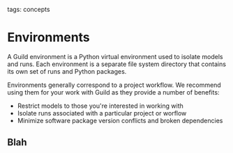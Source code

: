 tags: concepts

# Environments

A Guild environment is a Python virtual environment used to isolate
models and runs. Each environment is a separate file system directory
that contains its own set of runs and Python packages.

Environments generally correspond to a project workflow. We recommend
using them for your work with Guild as they provide a number of
benefits:

- Restrict models to those you're interested in working with
- Isolate runs associated with a particular project or worflow
- Minimize software package version conflicts and broken dependencies

## Blah

[](/broken/link)
